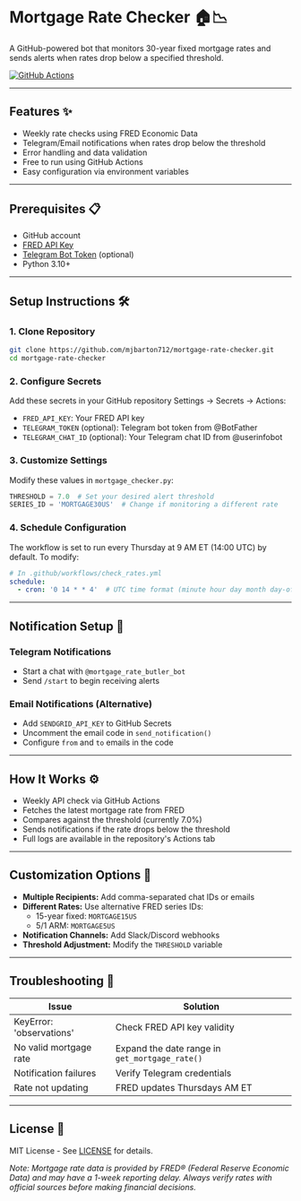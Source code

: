# Mortgage Rate Checker 🏠📉

A GitHub-powered bot that monitors 30-year fixed mortgage rates and sends alerts when rates drop below a specified threshold.

[![GitHub Actions](https://img.shields.io/github/actions/workflow/status/mjbarton712/mortgage-rate-checker/check_rates.yml?label=Rate%20Check)](https://github.com/mjbarton712/mortgage-rate-checker/actions)

---

## Features ✨
- Weekly rate checks using FRED Economic Data
- Telegram/Email notifications when rates drop below the threshold
- Error handling and data validation
- Free to run using GitHub Actions
- Easy configuration via environment variables

---

## Prerequisites 📋
- GitHub account
- [FRED API Key](https://research.stlouisfed.org/useraccount/apikeys)
- [Telegram Bot Token](https://core.telegram.org/bots#6-botfather) (optional)
- Python 3.10+

---

## Setup Instructions 🛠️

### 1. Clone Repository
```bash
git clone https://github.com/mjbarton712/mortgage-rate-checker.git
cd mortgage-rate-checker
```

### 2. Configure Secrets
Add these secrets in your GitHub repository Settings → Secrets → Actions:
- `FRED_API_KEY`: Your FRED API key
- `TELEGRAM_TOKEN` (optional): Telegram bot token from @BotFather
- `TELEGRAM_CHAT_ID` (optional): Your Telegram chat ID from @userinfobot

### 3. Customize Settings
Modify these values in `mortgage_checker.py`:
```python
THRESHOLD = 7.0  # Set your desired alert threshold
SERIES_ID = 'MORTGAGE30US'  # Change if monitoring a different rate
```

### 4. Schedule Configuration
The workflow is set to run every Thursday at 9 AM ET (14:00 UTC) by default. To modify:
```yaml
# In .github/workflows/check_rates.yml
schedule:
  - cron: '0 14 * * 4'  # UTC time format (minute hour day month day-of-week)
```

---

## Notification Setup 🔔

### Telegram Notifications
- Start a chat with `@mortgage_rate_butler_bot`
- Send `/start` to begin receiving alerts

### Email Notifications (Alternative)
- Add `SENDGRID_API_KEY` to GitHub Secrets
- Uncomment the email code in `send_notification()`
- Configure `from` and `to` emails in the code

---

## How It Works ⚙️
- Weekly API check via GitHub Actions
- Fetches the latest mortgage rate from FRED
- Compares against the threshold (currently 7.0%)
- Sends notifications if the rate drops below the threshold
- Full logs are available in the repository's Actions tab

---

## Customization Options 🎨
- **Multiple Recipients:** Add comma-separated chat IDs or emails
- **Different Rates:** Use alternative FRED series IDs:
  - 15-year fixed: `MORTGAGE15US`
  - 5/1 ARM: `MORTGAGE5US`
- **Notification Channels:** Add Slack/Discord webhooks
- **Threshold Adjustment:** Modify the `THRESHOLD` variable

---

## Troubleshooting 🐛
| Issue | Solution |
|-------|----------|
| KeyError: 'observations' | Check FRED API key validity |
| No valid mortgage rate | Expand the date range in `get_mortgage_rate()` |
| Notification failures | Verify Telegram credentials |
| Rate not updating | FRED updates Thursdays AM ET |

---

## License 📄
MIT License - See [LICENSE](./LICENSE) for details.

*Note: Mortgage rate data is provided by FRED® (Federal Reserve Economic Data) and may have a 1-week reporting delay. Always verify rates with official sources before making financial decisions.*

